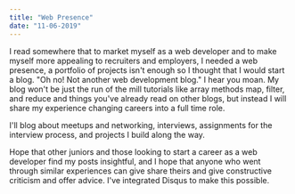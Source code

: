 ```yaml
---
title: "Web Presence"
date: "11-06-2019"
---
```


I read somewhere that to market myself as a web developer and to make myself more appealing to recruiters and employers, I needed a web presence, a portfolio of projects isn't enough so I thought that I would start a blog. "Oh no! Not another web development blog." I hear you moan. My blog won't be just the run of the mill tutorials like array methods map, filter, and reduce and things you've already read on other blogs, but instead I will share my experience changing careers into a full time role. 

I'll blog about meetups and networking, interviews, assignments for the interview process, and projects I build along the way. 

Hope that other juniors and those looking to start a career as a web developer find my posts insightful, and I hope that anyone who went through similar experiences can give share theirs and give constructive criticism and offer advice. I've integrated Disqus to make this possible.


